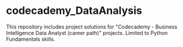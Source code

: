 # codecademy_DataAnalysis
This repository includes project solutions for "Codecademy - Business Intelligence Data Analyst (career path)" projects.
Limited to Python Fundamentals skills.

